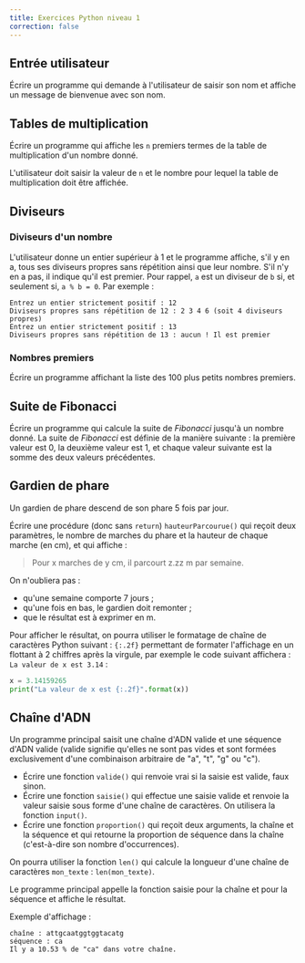 ```yaml
---
title: Exercices Python niveau 1
correction: false
---
```


## Entrée utilisateur

Écrire un programme qui demande à l'utilisateur de saisir son nom et affiche un message de bienvenue avec son nom.

## Tables de multiplication

Écrire un programme qui affiche les `n` premiers termes de la table de multiplication d'un nombre donné.

L'utilisateur doit saisir la valeur de `n` et le nombre pour lequel la table de multiplication doit être affichée.

## Diviseurs

### Diviseurs d'un nombre

L'utilisateur donne un entier supérieur à 1 et le programme affiche, s'il y en a, tous ses diviseurs propres sans répétition ainsi que leur nombre. S'il n'y en a pas, il indique qu'il est premier.
Pour rappel, `a` est un diviseur de `b` si, et seulement si, `a % b = 0`.
Par exemple :

```
Entrez un entier strictement positif : 12
Diviseurs propres sans répétition de 12 : 2 3 4 6 (soit 4 diviseurs propres)
Entrez un entier strictement positif : 13
Diviseurs propres sans répétition de 13 : aucun ! Il est premier
```

### Nombres premiers

Écrire un programme affichant la liste des 100 plus petits nombres premiers.

## Suite de Fibonacci

Écrire un programme qui calcule la suite de _Fibonacci_ jusqu'à un nombre donné. La suite de _Fibonacci_ est définie de la manière suivante : la première valeur est $0$, la deuxième valeur est $1$, et chaque valeur suivante est la somme des deux valeurs précédentes.

## Gardien de phare

Un gardien de phare descend de son phare 5 fois par jour.

Écrire une procédure (donc sans `return`) `hauteurParcourue()` qui reçoit deux paramètres, le nombre de marches du phare et la hauteur de chaque marche (en cm), et qui affiche :
 
> Pour x marches de y cm, il parcourt z.zz m par semaine.

On n'oubliera pas :

- qu'une semaine comporte 7 jours ;
- qu'une fois en bas, le gardien doit remonter ;
- que le résultat est à exprimer en m.

Pour afficher le résultat, on pourra utiliser le formatage de chaîne de caractères Python suivant : `{:.2f}` permettant de formater l'affichage en un flottant à 2 chiffres après la virgule, par exemple le code suivant affichera : `La valeur de x est 3.14` :

```python
x = 3.14159265
print("La valeur de x est {:.2f}".format(x))
```

## Chaîne d'ADN

Un programme principal saisit une chaîne d'ADN valide et une séquence d'ADN valide (valide signifie qu'elles ne sont pas vides et sont formées exclusivement d'une combinaison arbitraire de "a", "t", "g" ou "c").

- Écrire une fonction `valide()` qui renvoie vrai si la saisie est valide, faux sinon.
- Écrire une fonction `saisie()` qui effectue une saisie valide et renvoie la valeur saisie sous forme d'une chaîne de caractères. On utilisera la fonction `input()`.
- Écrire une fonction `proportion()` qui reçoit deux arguments, la chaîne et la séquence et qui retourne la proportion de séquence dans la chaîne (c'est-à-dire son nombre d'occurrences).

On pourra utiliser la fonction `len()` qui calcule la longueur d'une chaîne de caractères `mon_texte` : `len(mon_texte)`.

Le programme principal appelle la fonction saisie pour la chaîne et pour la séquence et affiche le résultat.

Exemple d'affichage :

```
chaîne : attgcaatggtggtacatg
séquence : ca
Il y a 10.53 % de "ca" dans votre chaîne.
```

